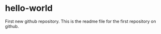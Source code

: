 # hello-world
First new github repository.
This is the readme file for the first repository on github.
